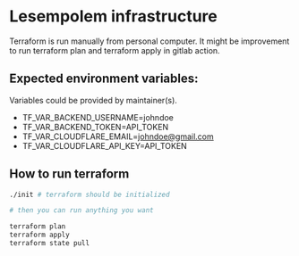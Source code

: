 # Lesempolem infrastructure

Terraform is run manually from personal computer. It might be improvement to run terraform plan and terraform apply in
gitlab action.

## Expected environment variables:

Variables could be provided by maintainer(s).

- TF_VAR_BACKEND_USERNAME=johndoe
- TF_VAR_BACKEND_TOKEN=API_TOKEN
- TF_VAR_CLOUDFLARE_EMAIL=johndoe@gmail.com
- TF_VAR_CLOUDFLARE_API_KEY=API_TOKEN

## How to run terraform

```bash
./init # terraform should be initialized

# then you can run anything you want

terraform plan
terraform apply
terraform state pull
```

